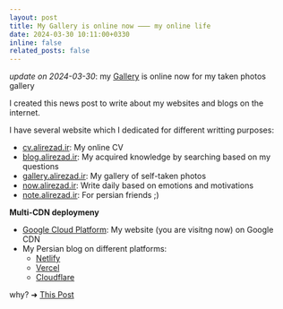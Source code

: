 ```yaml
---
layout: post
title: My Gallery is online now ⸺ my online life
date: 2024-03-30 10:11:00+0330
inline: false
related_posts: false
---
```


_update on 2024-03-30_: my [Gallery](https://gallery.alirezad.ir) is online now for my taken photos gallery

I created this news post to write about my websites and blogs on the internet.

I have several website which I dedicated for different writting purposes:
- [cv.alirezad.ir](https://cv.alirezad.ir): My online CV
- [blog.alirezad.ir](https://blog.alirezad.ir/): My acquired knowledge by searching based on my questions
- [gallery.alirezad.ir](https://gallery.alirezad.ir): My gallery of self-taken photos
- [now.alirezad.ir](https://now.alirezad.ir): Write daily based on emotions and motivations
- [note.alirezad.ir](https://note.alirezad.ir): For persian friends ;)


**Multi-CDN deploymeny**
- [Google Cloud Platform](https://alireza-acca7.web.app): My website (you are visitng now) on Google CDN
- My Persian blog on different platforms:
  - [Netlify](https://nevise.netlify.app)
  - [Vercel](https://nevise.vercel.app)
  - [Cloudflare](https://nevise.pages.dev)

why?  ➜  [This Post](https://alirezad.ir/blog/2022/the-idea-behind-my-blog/)
